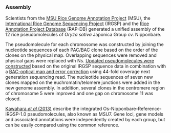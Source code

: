 ### Assembly

Scientists from the [MSU Rice Genome Annotation
Project](http://rice.plantbiology.msu.edu/) (MSU), the [International
Rice Genome Sequencing
Project](http://rgp.dna.affrc.go.jp/E/IRGSP/index.html) (IRGSP) and the
[Rice Annotation Project Database](https://rapdb.dna.affrc.go.jp/)
(RAP-DB) generated a unified assembly of the 12 rice pseudomolecules of
*Oryza sativa* Japonica Group cv. Nipponbare.

The pseudomolecule for each chromosome was constructed by joining the
nucleotide sequences of each PAC/BAC clone based on the order of the
clones on the physical map. Overlapping sequences were removed and
physical gaps were replaced with Ns. [Updated pseudomolecules were
constructed](http://europepmc.org/abstract/MED/16100779) based on the
original IRGSP sequence data in combination with a [BAC-optical map and
error correction](http://europepmc.org/abstract/MED/24280374) using
44-fold coverage next generation sequencing read. The nucleotide
sequences of seven new clones mapped on the euchromatin/telomere
junctions were added in the new genome assembly. In addition, several
clones in the centromere region of chromosome 5 were improved and one
gap on chromosome 11 was closed.

[Kawahara *et al* (2013)](http://europepmc.org/abstract/MED/24280374)
describe the integrated Os-Nipponbare-Reference-IRGSP-1.0
pseudomolecules, also known as MSU7. Gene loci, gene models and
associated annotations were independently created by each group, but can
be easily compared using the common reference.
